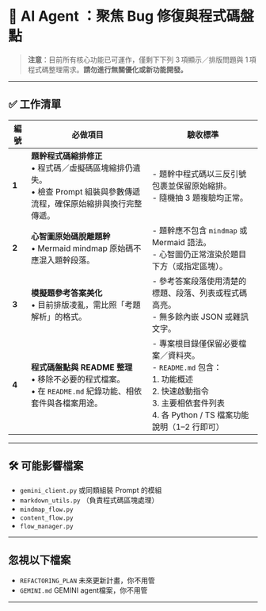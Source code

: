 
# 📌 AI Agent ：聚焦 Bug 修復與程式碼盤點

> **注意**：目前所有核心功能已可運作，僅剩下下列 3 項顯示／排版問題與 1 項程式碼整理需求。**請勿進行無關優化或新功能開發。**

---

## ✅ 工作清單

| 編號 | 必做項目 | 驗收標準 |
|------|----------|----------|
| **1** | **題幹程式碼縮排修正**<br>• 程式碼／虛擬碼區塊縮排仍遺失。<br>• 檢查 Prompt 組裝與參數傳遞流程，確保原始縮排與換行完整傳遞。 | - 題幹中程式碼以三反引號包裹並保留原始縮排。<br>- 隨機抽 3 題複驗均正常。 |
| **2** | **心智圖原始碼脫離題幹**<br>• Mermaid mindmap 原始碼不應混入題幹段落。 | - 題幹應不包含 `mindmap` 或 Mermaid 語法。<br>- 心智圖仍正常渲染於題目下方（或指定區塊）。 |
| **3** | **模擬題參考答案美化**<br>• 目前排版凌亂，需比照「考題解析」的格式。 | - 參考答案段落使用清楚的標題、段落、列表或程式碼高亮。<br>- 無多餘內嵌 JSON 或雜訊文字。 |
| **4** | **程式碼盤點與 README 整理**<br>• 移除不必要的程式檔案。<br>• 在 `README.md` 紀錄功能、相依套件與各檔案用途。 | - 專案根目錄僅保留必要檔案／資料夾。<br>- `README.md` 包含：<br>  1. 功能概述<br>  2. 快速啟動指令<br>  3. 主要相依套件列表<br>  4. 各 Python / TS 檔案功能說明（1–2 行即可） |

---

## 🛠️ 可能影響檔案

- `gemini_client.py` 或同類組裝 Prompt 的模組  
- `markdown_utils.py` （負責程式碼區塊處理）  
- `mindmap_flow.py`
- `content_flow.py`
- `flow_manager.py`

---

## 忽視以下檔案

- `REFACTORING_PLAN` 未來更新計畫，你不用管  
- `GEMINI.md` GEMINI agent檔案，你不用管  

---
